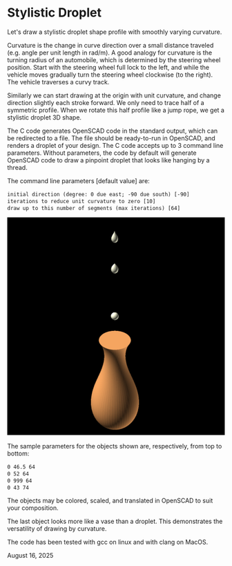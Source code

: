 # Stylistic Droplet

Let's draw a stylistic droplet shape profile with smoothly varying curvature.

Curvature is the change in curve direction over a small distance traveled (e.g. angle per unit length in rad/m).  A good analogy for curvature is the turning radius of an automobile, which is determined by the steering wheel position.  Start with the steering wheel full lock to the left, and while the vehicle moves gradually turn the steering wheel clockwise (to the right).  The vehicle traverses a curvy track.

Similarly we can start drawing at the origin with unit curvature, and change direction slightly each stroke forward.  We only need to trace half of a symmetric profile.  When we rotate this half profile like a jump rope, we get a stylistic droplet 3D shape.

The C code generates OpenSCAD code in the standard output, which can be redirected to a file.  The file should be ready-to-run in OpenSCAD, and renders a droplet of your design.  The C code accepts up to 3 command line parameters.  Without parameters, the code by default will generate OpenSCAD code to draw a pinpoint droplet that looks like hanging by a thread.

The command line parameters [default value] are:

	initial direction (degree: 0 due east; -90 due south) [-90]
	iterations to reduce unit curvature to zero [10]
	draw up to this number of segments (max iterations) [64]

![Droplets and vase rendered in OpenSCAD](./dripping_droplet.png)

The sample parameters for the objects shown are, respectively, from top to bottom:

	0 46.5 64
	0 52 64
	0 999 64
	0 43 74

The objects may be colored, scaled, and translated in OpenSCAD to suit your composition.

The last object looks more like a vase than a droplet.  This demonstrates the versatility of drawing by curvature.

The code has been tested with gcc on linux and with clang on MacOS.



August 16, 2025
